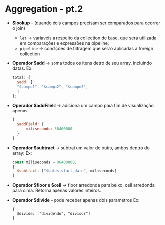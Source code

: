# Aggregation - pt.2

* **$lookup** - (quando dois campos precisam ser comparados para ocorrer o join)

  * `let` -> variavéis a respeito da collection de base, que será utilizada em comparações e expressões na pipeline;
  * `pipeline` -> condições de filtragem que serao aplicadas à foreign collection

* **Operador $add** -> soma todos os itens detro de seu array, incluindo datas.
  Ex: 

  ```javascript
  total: {
  	$add: [
  	"$campo1", "$campo2", "$campo3",
  	]
  };
  ```

* **Operador $addFileld** -> adiciona um campo para fim de visualização apenas.

  ```javascript
  {
  	$addField: {
  		miliseconds: 86400000
  	}
  }
  ```

* **Operador $subtract** -> subtrai um valor de outro, ambos dentro do array:
  Ex: 

  ```javascript
  const miliseconds = 86400000;
  {
  	$subtract: ["$dates.start_date", miliseconds] 
  }
  ```

* **Operador $floor e $ceil** -> floor arredonda para beixo, ceil arredonda para cima. Retorna apenas valores inteiros.

* **Operador $divide** - pode receber apenas dois parametros
  Ex:

  ```
  {
  	$divide: ["dividendo", "divisor"]
  }
  ```

  